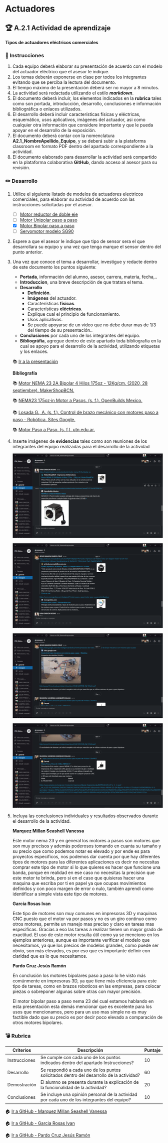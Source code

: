 # Actuadores

## :trophy: A.2.1 Actividad de aprendizaje

**Tipos de actuadores eléctricos comerciales**

### :blue_book: Instrucciones

1. Cada equipo deberá elaborar su presentación de acuerdo con el modelo del actuador eléctrico que el asesor le indique.
2. Los temas deberán exponerse en clase por todos los integrantes evitando que se perciba la lectura del documento.
3. El tiempo máximo de la presentación deberá ser no mayor a 8 minutos.
4. La actividad será redactada utilizando el estilo ***markdown***.
5. El documento deberá incluir, los elementos indicados en la **rubrica** tales como son portada, introducción, desarrollo, conclusiones e información bibliográfica o enlaces utilizados.
6. El desarrollo deberá incluir características físicas y eléctricas, esquemático, usos aplicativos,  imágenes del actuador, asi como cualquier otra información que considere importante y que le pueda apoyar en el desarrollo de la exposición.
7. El documento deberá contar con la nomenclatura **A2.1_NombreApellido_Equipo**, y se deberá subir a la plataforma classroom en formato PDF dentro del apartado correspondiente a la actividad.
8. El documento elaborado para desarrollar la actividad será compartido en la plataforma colaborativa **GitHub**, dando acceso al asesor para su revisión.

### :pencil2: Desarrollo

1. Utilice el siguiente listado de modelos de actuadores electricos comerciales, para elaborar su actividad de acuerdo con las instrucciones solicitadas por el asesor.

   - [ ] [Motor reductor de doble eje](https://articulo.mercadolibre.com.mx/MLM-651722486-motor-reductor-de-doble-eje-recto-3-vcc-mot-120-_JM?quantity=1#position=3&type=item&tracking_id=36396cb4-7b75-41a3-97e3-a0c6af6709c3) 
   - [ ] [Motor Unipolar paso a paso](https://articulo.mercadolibre.com.mx/MLM-587352935-motor-a-pasos-pm55l-048-unipolar-75-por-paso-con-cables-_JM?quantity=1#position=3&type=item&tracking_id=1a7ba1b9-b483-4d15-889f-2b970c4779c2) 
   - [X] [Motor Bipolar paso a paso](https://articulo.mercadolibre.com.mx/MLM-783827003-motores-a-pasos-nema-23-bipolar-13kg-minebea-japones-arduino-_JM?quantity=1#position=2&type=item&tracking_id=f05c36d1-e3e0-4d19-b76e-8bbd132124fd) 
   - [ ] [Servomotor modelo SG90](https://articulo.mercadolibre.com.mx/MLM-618694358-micro-servomotor-sg90-robotica-arduino-16-kg-servo-motor-_JM?quantity=1&variation=23651072471#position=1&type=item&tracking_id=4b156b79-3721-4fc1-9ef0-4f378d92e1ef)

2. Espere a que el asesor le indique que tipo de sensor sera el que desarrollara su equipo y una vez que tenga marque el sensor dentro del punto anterior.
   
3. Una vez que conoce el tema a desarrollar, investigue y redacte dentro de este documento los puntos siguiente:

   - **Portada**, información del alumno, asesor, carrera, materia, fecha,..
   - **Introduccion**, una breve descripción de que tratara el tema.
   - **Desarrollo**
     - **Definición**.
     - **Imágenes** del actuador.
     - Características **físicas**.
     - Características **eléctricas**.
     - Explique cual el principio de funcionamiento.
     - Usos aplicativos.
     - Se puede apoyarse de un video que no debe durar mas de 1/3 del tiempo de su presentación..
    - **Conclusiones** por cada uno de los integrantes del equipo.
    - **Bibliográfia**, agregue dentro de este apartado toda bibliografia en la cual se apoyo para el desarrollo de la actividad, utilizando etiquetas y los enlaces.

     :books: [Ir a la presentación](PDF/../../PDF/A2.1_Tipos_Actuadores_Comerciales_Motor-bipolar-paso-a-paso.pptx)

     **Bibliografía**
    
    :books: [Motor NEMA 23 2A Bipolar 4 Hilos 175oz - 12Kg/cm. (2020, 28 septiembre). MakerShopBCN.](https://makershopbcn.com/es/producto/motor-nema-23-2a-bipolar-es)

    :books: [NEMA23 175oz·in Motor a Pasos. (s. f.). OpenBuilds Mexico.](https://openbuilds.com.mx/productos/electronica/motores/nema23-175oz%C2%B7in/)

    :books: [Losada G., A. (s. f.). Control de brazo mecánico con motores paso a paso - Robótica. Sites Google.](https://sites.google.com/site/inteligenciarobotica/home/proyectos-de-robotica/control-de-brazo-mecanico-con-motores-paso-a-paso)

    :books: [Motor Paso a Paso. (s. f.). utn.edu.ar.](http://www1.frm.utn.edu.ar/mielectricas/docs2/PaP/MOTOR_PaP_FINAL.pdf)
  
4. Inserte imágenes de **evidencias** tales como son reuniones  de los integrantes del equipo realizadas para el desarrollo de la actividad


    <p align="center">
    <img alt="Logo" src="img/../../img/A2_1Evidencia.png") >

   </p>

   <p align="center">
    <img alt="Logo" src="img/../../img/A2_1Evidencia2.png") >

   </p>

   <p align="center">
    <img alt="Logo" src="img/../../img/A2_1Evidencia3.png") >

   </p>

   <p align="center">
    <img alt="Logo" src="img/../../img/A2_1Evidencia4.png") >

   </p>

5. Incluya las conclusiones individuales y resultados observados durante el desarrollo de la actividad.

   **Marquez Millan Seashell Vanessa**

   Este motor nema 23 y en general los motores a pasos son motores que son muy precisos y además poderosos tomando en cuanta su tamaño y su precio que como podemos notar es elevado y por ende es para proyectos específicos, nos podemos dar cuenta por que hay diferentes tipos de motores para las diferentes aplicaciones es decir no necesitas comprar este tipo de motor si lo que quieres es hacer que funcione una banda, porque en realidad en ese caso no necesitas la precisión que este motor te brinda, pero si en el caso que quisieras hacer una maquina que escriba por ti en papel ya que ocupas movimientos definidos y con poco margen de error o nulo, también aprendí como identificar a simple vista este tipo de motores.

   
   **Garcia Rosas Ivan**
  
   Este tipo de motores son muy comunes en impresoras 3D y maquinas CNC puesto que el motor va por pasos y no es un giro continuo como otros motores, permite un manejo mas preciso y claro en tareas mas especificas. Gracias a eso las tareas a realizar tienen un mayor grado de exactitud. El uso de este motor resulta útil como ya se menciono en los ejemplos anteriores, aunque es importante verificar el modelo que necesitamos, ya que los precios de modelos grandes, como puede ser obvio, son más elevados, es por eso que es importante definir con claridad que es lo que necesitamos.


   **Pardo Cruz Jesús Ramón**

   En conclusión los motores bipolares paso a paso lo he visto más comúnmente en impresoras 3D, ya que tiene más eficiencia para este tipo de tareas, como en brazos roboticos en las empresas, para colocar piezas o sobreponer algunas sobre otras con mayor precisión.

   El motor bipolar paso a paso nema 23 del cual estamos hablando en esta presentación  esta demás mencionar que es excelente para los usos que mencionamos, pero para un uso mas simple no es muy factible dado que su precio es por decir poco elevado a comparación de otros  motores bipolares.



### :bomb: Rubrica

| Criterios     | Descripción                                                                                  | Puntaje |
| ------------- | -------------------------------------------------------------------------------------------- | ------- |
| Instrucciones | Se cumple con cada uno de los puntos indicados dentro del apartado Instrucciones?            | 10      |  | 5 |
| Desarrollo    | Se respondió a cada uno de los puntos solicitados dentro del desarrollo de la actividad?     | 60      |
| Demostración  | El alumno se presenta durante la explicación de la funcionalidad de la actividad?            | 20      |
| Conclusiones  | Se incluye una opinión personal de la actividad  por cada uno de los integrantes del equipo? | 10      |


:house: [Ir a GitHub - Marquez Millan Seashell Vanessa](https://github.com/seashelltec/SistemasProgramables)

:house: [Ir a GitHub - Garcia Rosas Ivan](https://github.com/GarciaRosasIvan/GarciaRosasIvan_SistemasProgramables/blob/master/README.md)

:house: [Ir a GitHub - Pardo Cruz Jesús Ramón](https://github.com/RamonPardo1580/SistemasProgramables-blog)